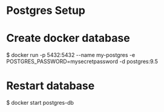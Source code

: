 # Postgres Setup

# Create docker database
$ docker run -p 5432:5432 --name my-postgres -e POSTGRES_PASSWORD=mysecretpassword -d postgres:9.5

# Restart database
$ docker start postgres-db

